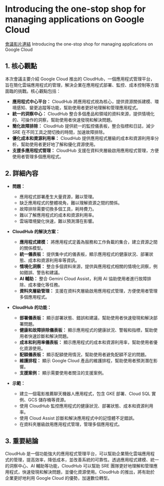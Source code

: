 # Introducing the one-stop shop for managing applications on Google Cloud
[會議影片連結](https://www.youtube.com/watch?v=hwXGaNvdOJg)
Introducing the one-stop shop for managing applications on Google Cloud

## 1. 核心觀點

本次會議主要介紹 Google Cloud 推出的 CloudHub，一個應用程式管理平台，旨在簡化雲端應用程式的管理，解決企業在應用程式部署、監控、成本控制等方面面臨的挑戰。核心觀點包括：

*   **應用程式中心平台：** CloudHub 將應用程式視為核心，提供資源關係建模、環境感知、變更追蹤等功能，幫助使用者更好地理解和管理應用程式。
*   **統一的洞察中心：** CloudHub 整合多個產品和領域的資料來源，提供情境化的、可操作的洞察，幫助使用者快速發現和解決問題。
*   **簡化故障排除：** CloudHub 提供統一的監控儀表板，整合指標和日誌，減少 SRE 在不同工具之間切換的時間，加速故障排除。
*   **優化成本和資源利用率：** CloudHub 提供應用程式層級的成本和資源利用率分析，幫助使用者更好地了解和優化資源使用。
*   **支援多應用程式管理：** CloudHub 支援在資料夾層級啟用應用程式管理，方便使用者管理多個應用程式。

## 2. 詳細內容

*   **問題：**
    *   應用程式部署產生大量資源，難以管理。
    *   缺乏應用程式的整體視角，難以理解資源之間的關係。
    *   故障排除需要切換多個工具，耗時費力。
    *   難以了解應用程式的成本和資源利用率。
    *   雲端環境變化快速，難以預測潛在影響。

*   **CloudHub 的解決方案：**
    *   **應用程式建模：** 將應用程式定義為服務和工作負載的集合，建立資源之間的關係模型。
    *   **統一儀表板：** 提供集中式的儀表板，顯示應用程式的健康狀況、部署狀態、成本和資源利用率等資訊。
    *   **情境化洞察：** 整合多個資料來源，提供與應用程式相關的情境化洞察，例如錯誤、警告和建議。
    *   **AI 輔助：** 整合 Gemini Cloud Assist，利用 AI 協助使用者進行故障排除、成本優化等任務。
    *   **資料夾層級管理：** 支援在資料夾層級啟用應用程式管理，方便使用者管理多個應用程式。

*   **CloudHub 的功能：**
    *   **部署儀表板：** 顯示部署狀態、錯誤和建議，幫助使用者快速發現和解決部署問題。
    *   **健康和故障排除儀表板：** 顯示應用程式的健康狀況、警報和指標，幫助使用者快速診斷和解決問題。
    *   **成本和利用率儀表板：** 顯示應用程式的成本和資源利用率，幫助使用者優化資源使用。
    *   **配額儀表板：** 顯示配額使用情況，幫助使用者避免配額不足的問題。
    *   **維護排程：** 顯示 Google Cloud 產品的維護排程，幫助使用者預測潛在影響。
    *   **支援案例：** 顯示需要使用者關注的支援案例。

*   **示範：**
    *   建立一個電影推薦聊天機器人應用程式，包含 GKE 部署、Cloud SQL 實例、GCS 儲存桶等資源。
    *   使用 CloudHub 監控應用程式的健康狀況、部署狀態、成本和資源利用率。
    *   使用 Cloud Assist 診斷和解決應用程式中的記憶體不足錯誤。
    *   在資料夾層級啟用應用程式管理，管理多個應用程式。

## 3. 重要結論

CloudHub 是一個功能強大的應用程式管理平台，可以幫助企業簡化雲端應用程式的管理，提高效率，降低成本，並改善系統的可靠性。透過應用程式建模、統一的洞察中心、AI 輔助等功能，CloudHub 可以幫助 SRE 團隊更好地理解和管理應用程式，快速發現和解決問題，並優化資源使用。CloudHub 的推出，將有助於企業更好地利用 Google Cloud 的優勢，加速數位轉型。
